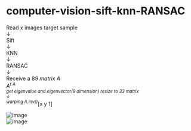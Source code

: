 # computer-vision-sift-knn-RANSAC

Read x images target sample  
↓  
Sift  
↓  
KNN  
↓  
RANSAC  
↓  
Receive a 8*9 matrix A  
A<sup>t *A  
get eigenvalue and eigenvector(9 dimension) resize to 3*3 matrix  
↓  
warping A.inv()*[x y 1]  

![image](https://raw.githubusercontent.com/frank83413/computer-vision-sift-knn-RANSAC/master/img/output.jpg)  
![image](https://raw.githubusercontent.com/frank83413/computer-vision-sift-knn-RANSAC/master/img/output2.jpg)  
